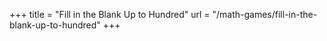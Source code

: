 +++
title = "Fill in the Blank Up to Hundred"
url = "/math-games/fill-in-the-blank-up-to-hundred"
+++